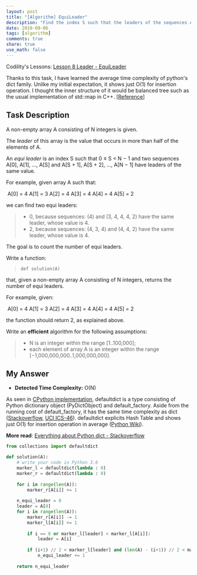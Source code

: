```yaml
---
layout: post
title: "[Algorithm] EquiLeader"
description: "Find the index S such that the leaders of the sequences A[0], A[1], ..., A[S] and A[S + 1], A[S + 2], ..., A[N - 1] are the same."
date: 2018-09-06
tags: [algorithm]
comments: true
share: true
use_math: false
---
```


Codility's Lessons: [Lesson 8 Leader - EquiLeader](https://app.codility.com/programmers/lessons/8-leader/equi_leader/)



Thanks to this task, I have learned the average time complexity of python's dict family. Unlike my initial expectation, it shows just O(1) for insertion operation. I thought the inner structure of it would be balanced tree such as the usual implementation of std::map in C++. [[Reference](https://en.cppreference.com/w/cpp/container/map)]



## Task Description

A non-empty array A consisting of N integers is given.

The *leader* of this array is the value that occurs in more than half of the elements of A.

An *equi leader* is an index S such that 0 ≤ S < N − 1 and two sequences A[0], A[1], ..., A[S] and A[S + 1], A[S + 2], ..., A[N − 1] have leaders of the same value.

For example, given array A such that:

​    A[0] = 4     A[1] = 3     A[2] = 4     A[3] = 4     A[4] = 4     A[5] = 2

we can find two equi leaders:

> - 0, because sequences: (4) and (3, 4, 4, 4, 2) have the same leader, whose value is 4.
> - 2, because sequences: (4, 3, 4) and (4, 4, 2) have the same leader, whose value is 4.

The goal is to count the number of equi leaders.

Write a function:

> `def solution(A)`

that, given a non-empty array A consisting of N integers, returns the number of equi leaders.

For example, given:

​    A[0] = 4     A[1] = 3     A[2] = 4     A[3] = 4     A[4] = 4     A[5] = 2

the function should return 2, as explained above.

Write an **efficient** algorithm for the following assumptions:

> - N is an integer within the range [1..100,000];
> - each element of array A is an integer within the range [−1,000,000,000..1,000,000,000].



## My Answer

* **Detected Time Complexity:** O(N)

As seen in [CPython implementation](https://hg.python.org/cpython/file/tip/Modules/_collectionsmodule.c#l1974), defaultdict is a type consisting of Python dictionary object (PyDictObject) and default_factory. Aside from the running cost of default_factory, it has the same time complexity as dict ([Stackoverflow](https://stackoverflow.com/a/19643045), [UCI ICS-46](https://www.ics.uci.edu/~pattis/ICS-33/lectures/complexitypython.txt)). defaultdict explicits Hash Table and shows just O(1) for insertion operation in average ([Python Wiki](https://wiki.python.org/moin/TimeComplexity)).

**More read**: [Everything about Python dict - Stackoverflow](https://stackoverflow.com/a/9022835)

```python
from collections import defaultdict

def solution(A):
    # write your code in Python 3.6
    marker_l = defaultdict(lambda : 0)
    marker_r = defaultdict(lambda : 0)
    
    for i in range(len(A)): 
        marker_r[A[i]] += 1
    
    n_equi_leader = 0
    leader = A[0]
    for i in range(len(A)):
        marker_r[A[i]] -= 1
        marker_l[A[i]] += 1
        
        if i == 0 or marker_l[leader] < marker_l[A[i]]:
            leader = A[i]
            
        if (i+1) // 2 < marker_l[leader] and (len(A) - (i+1)) // 2 < marker_r[leader]:
            n_equi_leader += 1
            
    return n_equi_leader
```
